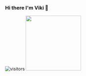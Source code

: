### Hi there I'm Viki 👋 
![visitors](https://visitor-badge.glitch.me/badge?${qqmath}.${qqmath}=${qqmath}.${qqmath})
<img height="180em" src="https://github-readme-stats.vercel.app/api?username=qqmath&show_icons=true&hide_border=true&&count_private=true&include_all_commits=true" />

<!--
**qqmath/qqmath** is a ✨ _special_ ✨ repository because its `README.md` (this file) appears on your GitHub profile.

Here are some ideas to get you started:

- 🔭 I’m currently working on ...
- 🌱 I’m currently learning ...
- 👯 I’m looking to collaborate on ...
- 🤔 I’m looking for help with ...
- 💬 Ask me about ...
- 📫 How to reach me: ...
- 😄 Pronouns: ...
- ⚡ Fun fact: ...
-->
